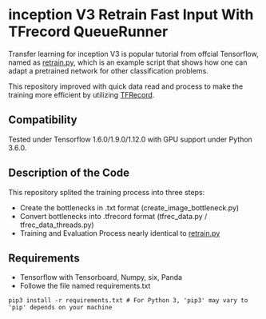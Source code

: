 # inception V3 Retrain Fast Input With TFrecord QueueRunner

Transfer learning for inception V3 is popular tutorial from offcial Tensorflow, named as  [retrain.py](https://github.com/tensorflow/hub/blob/master/examples/image_retraining/retrain.py), which is an example script that shows how one can adapt a pretrained network for other classification problems. 

This repository improved with quick data read and process to make the training more efficient by utilizing [TFRecord](https://www.tensorflow.org/tutorials/load_data/tf_records).

## Compatibility
Tested under Tensorflow 1.6.0/1.9.0/1.12.0 with GPU support under Python 3.6.0.

## Description of the Code
This repository splited the training process into three steps:
* Create the bottlenecks in .txt format (create_image_bottleneck.py)
* Convert bottlenecks into .tfrecord format (tfrec_data.py / tfrec_data_threads.py)
* Training and Evaluation Process nearly identical to [retrain.py](https://github.com/tensorflow/hub/blob/master/examples/image_retraining/retrain.py)

## Requirements
* Tensorflow with Tensorboard, Numpy, six, Panda
* Followe the file named requirements.txt
```shell
pip3 install -r requirements.txt # For Python 3, 'pip3' may vary to 'pip' depends on your machine
```
